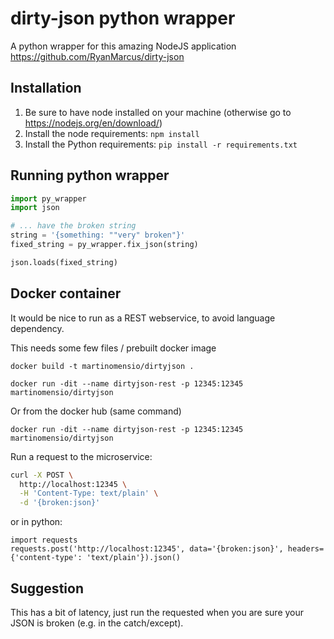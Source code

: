 # dirty-json python wrapper

A python wrapper for this amazing NodeJS application https://github.com/RyanMarcus/dirty-json

## Installation

1. Be sure to have node installed on your machine (otherwise go to https://nodejs.org/en/download/)
2. Install the node requirements: `npm install`
3. Install the Python requirements: `pip install -r requirements.txt`

## Running python wrapper

```python
import py_wrapper
import json

# ... have the broken string
string = '{something: ""very" broken"}'
fixed_string = py_wrapper.fix_json(string)

json.loads(fixed_string)
```

## Docker container

It would be nice to run as a REST webservice, to avoid language dependency.

This needs some few files / prebuilt docker image

`docker build -t martinomensio/dirtyjson .`

`docker run -dit --name dirtyjson-rest -p 12345:12345 martinomensio/dirtyjson`

Or from the docker hub (same command)

`docker run -dit --name dirtyjson-rest -p 12345:12345 martinomensio/dirtyjson`

Run a request to the microservice:

```bash
curl -X POST \
  http://localhost:12345 \
  -H 'Content-Type: text/plain' \
  -d '{broken:json}'
```

or in python:

```
import requests
requests.post('http://localhost:12345', data='{broken:json}', headers={'content-type': 'text/plain'}).json()
```

## Suggestion

This has a bit of latency, just run the requested when you are sure your JSON is broken (e.g. in the catch/except).
